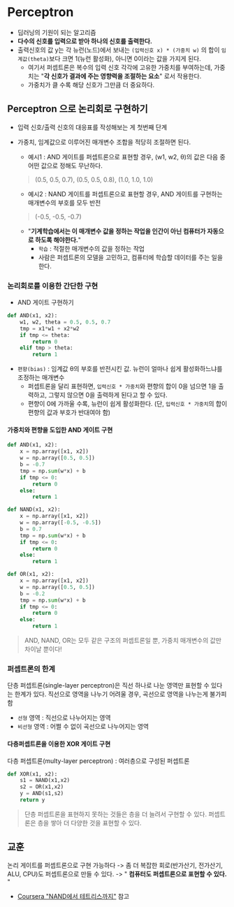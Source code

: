# Perceptron

* 딥러닝의 기원이 되는 알고리즘
* **다수의 신호를 입력으로 받아 하나의 신호를 출력한다.**
* 출력신호의 값 y는 각 뉴런(노드)에서 보내는 `(입력신호 x) * (가중치 w)` 의 합이 `임계값(theta)`보다 크면 1(뉴런 활성화), 아니면 0이라는 값을 가지게 된다.
    * 여기서 퍼셉트론은 복수의 입력 신호 각각에 고유한 가중치를 부여하는데, 가중치는 "**각 신호가 결과에 주는 영향력을 조절하는 요소**" 로서 작용한다.
    * 가중치가 클 수록 해당 신호가 그만큼 더 중요하다.

## Perceptron 으로 논리회로 구현하기

* 입력 신호/출력 신호의 대응표를 작성해보는 게 첫번째 단계
* 가중치, 임계값으로 이루어진 매개변수 조합을 적당히 조절하면 된다.
    * 예시1 : AND 게이트를 퍼셉트론으로 표현할 경우, (w1, w2, θ)의 값은 다음 중 어떤 값으로 정해도 무난하다.
    > (0.5, 0.5, 0.7), (0.5, 0.5, 0.8), (1.0, 1.0, 1.0)    

    * 예시2 : NAND 게이트를 퍼셉트론으로 표현할 경우, AND 게이트를 구현하는 매개변수의 부호를 모두 반전
    > (-0.5, -0.5, -0.7)

    * "**기계학습에서는 이 매개변수 값을 정하는 작업을 인간이 아닌 컴퓨터가 자동으로 하도록 해야한다.**"
        * `학습` : 적절한 매개변수의 값을 정하는 작업
        * 사람은 퍼셉트론의 모델을 고민하고, 컴퓨터에 학습할 데이터를 주는 일을 한다.

### 논리회로를 이용한 간단한 구현

* AND 게이트 구현하기
```python
def AND(x1, x2):
    w1, w2, theta = 0.5, 0.5, 0.7
    tmp = x1*w1 + x2*w2
    if tmp <= theta:
        return 0
    elif tmp > theta:
        return 1
```

* `편향(bias)` : 임계값 θ의 부호를 반전시킨 값. 뉴런이 얼마나 쉽게 활성화하느냐를 조정하는 매개변수
    * 퍼셉트론을 달리 표현하면, `입력신호 * 가중치`와 편향의 합이 0을 넘으면 1을 출력하고, 그렇지 않으면 0을 출력하게 된다고 할 수 있다.
    * 편향이 0에 가까울 수록, 뉴런이 쉽게 활성화한다. (단, `입력신호 * 가중치`의 합이 편향의 값과 부호가 반대여야 함)

#### 가중치와 편향을 도입한 AND 게이트 구현

```python
def AND(x1, x2):
    x = np.array([x1, x2])
    w = np.array([0.5, 0.5])
    b = -0.7
    tmp = np.sum(w*x) + b 
    if tmp <= 0:
        return 0
    else:
        return 1

def NAND(x1, x2):
    x = np.array([x1, x2])
    w = np.array([-0.5, -0.5])
    b = 0.7
    tmp = np.sum(w*x) + b 
    if tmp <= 0:
        return 0
    else:
        return 1

def OR(x1, x2):
    x = np.array([x1, x2])
    w = np.array([0.5, 0.5])
    b = -0.2
    tmp = np.sum(w*x) + b 
    if tmp <= 0:
        return 0
    else:
        return 1
```

> AND, NAND, OR는 모두 같은 구조의 퍼셉트론일 뿐, 가중치 매개변수의 값만 차이날 뿐이다!

### 퍼셉트론의 한계

단층 퍼셉트론(single-layer perceptron)은 직선 하나로 나눈 영역만 표현할 수 있다는 한계가 있다.
직선으로 영역을 나누기 어려울 경우, 곡선으로 영역을 나누는게 불가피함
* `선형` 영역 : 직선으로 나누어지는 영역 
* `비선형` 영역 : 어쩔 수 없이 곡선으로 나누어지는 영역

#### 다층퍼셉트론을 이용한 XOR 게이트 구현

다층 퍼셉트론(multy-layer perceptron) : 여러층으로 구성된 퍼셉트론

```python
def XOR(x1, x2):
    s1 = NAND(x1,x2)
    s2 = OR(x1,x2)
    y = AND(s1,s2)
    return y
```

> 단층 퍼셉트론을 표현하지 못하는 것들은 층을 더 늘려서 구현할 수 있다. 퍼셉트론은 층을 쌓아 더 다양한 것을 표현할 수 있다.

## 교훈

논리 게이트를 퍼셉트론으로 구현 가능하다 -> 좀 더 복잡한 회로(반가산기, 전가산기, ALU, CPU)도 퍼셉트론으로 만들 수 있다. -> " **컴퓨터도 퍼셉트론으로 표현할 수 있다.** "
* [Coursera "NAND에서 테트리스까지"](https://www.coursera.org/learn/build-a-computer) 참고
